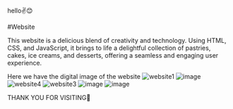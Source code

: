 hello✌😊

#Website

This website is a delicious blend of creativity and technology. Using HTML, CSS, and JavaScript, it brings to life a delightful collection of pastries, cakes, ice creams, and desserts, offering a seamless and engaging user experience.

Here we have the digital image of the website
![website1](https://github.com/user-attachments/assets/88d6d1ed-b6cf-4439-8026-3533857f014e)
![image](https://github.com/user-attachments/assets/527604c5-c554-49a5-8a4e-bb4daa28ac75)
![website4](https://github.com/user-attachments/assets/d1643cf8-8c82-41ed-9c58-957a93c3fbe0)
![website3](https://github.com/user-attachments/assets/38e90e95-d495-4787-8477-c3ca59e79c29)
![image](https://github.com/user-attachments/assets/af16cef8-c6f4-4a72-a473-8f5f87d914a4)
![image](https://github.com/user-attachments/assets/7b0b8e11-d138-444f-bf57-a2301559c440)


THANK YOU FOR VISITING🙌


